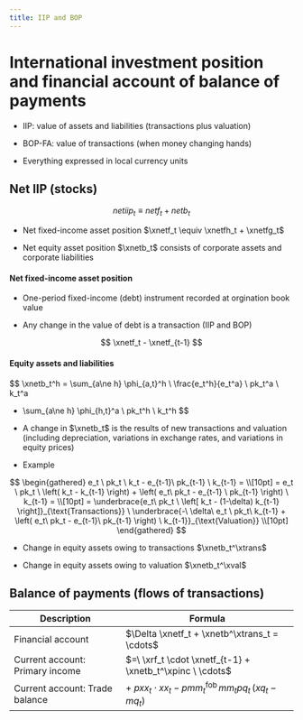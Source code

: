 ```yaml
---
title: IIP and BOP
---
```


# International investment position and financial account of balance of payments

* IIP: value of assets and liabilities (transactions plus valuation)

* BOP-FA: value of transactions (when money changing hands)

* Everything expressed in local currency units


## Net IIP (stocks)

$$
\newcommand{\xnetf}{\mathit{netf}}
\newcommand{\xrf}{\mathit{rf}}
\newcommand{\xnetfh}{\mathit{netfh}}
\newcommand{\xnetfg}{\mathit{netfg}}
\newcommand{\xnetiip}{\mathit{netiip}}
\newcommand{\xnetb}{\mathit{netb}}
\newcommand{\xtrans}{\mathrm{trans}}
\newcommand{\xpinc}{\mathrm{pinc}}
\newcommand{\xval}{\mathrm{val}}
\xnetiip_t \equiv \xnetf_t + \xnetb_t
$$

* Net fixed-income asset position $\xnetf_t \equiv \xnetfh_t + \xnetfg_t$

* Net equity asset position $\xnetb_t$ consists of corporate assets and
  corporate liabilities


#### Net fixed-income asset position

* One-period fixed-income (debt) instrument recorded at orgination book value

* Any change in the value of debt is a transaction (IIP and BOP)

$$
\xnetf_t - \xnetf_{t-1}
$$


#### Equity assets and liabilities

$$
\xnetb_t^h = \sum_{a\ne h} \phi_{a,t}^h \ \frac{e_t^h}{e_t^a} \ pk_t^a \ k_t^a
- \sum_{a\ne h} \phi_{h,t}^a \ pk_t^h \ k_t^h
$$

* A change in $\xnetb_t$ is the results of new transactions  and valuation
  (including depreciation, variations in exchange rates, and variations in equity prices)

* Example 

$$
\begin{gathered}
e_t \ pk_t \ k_t - e_{t-1}\ pk_{t-1} \ k_{t-1} = \\[10pt]
= e_t \ pk_t \ \left( k_t - k_{t-1} \right) + \left( e_t\ pk_t - e_{t-1} \ pk_{t-1} \right) \ k_{t-1} = \\[10pt]
= \underbrace{e_t\ pk_t \ \left[ k_t - (1-\delta) k_{t-1} \right]}_{\text{Transactions}}
\ \underbrace{-\ \delta\ e_t \ pk_t\ k_{t-1} + \left( e_t\ pk_t - e_{t-1}\ pk_{t-1} \right) \ k_{t-1}}_{\text{Valuation}} \\[10pt]
\end{gathered}
$$

* Change in equity assets owing to transactions $\xnetb_t^\xtrans$

* Change in equity assets owing to valuation $\xnetb_t^\xval$

## Balance of payments (flows of transactions)


Description | Formula
---|---
Financial account | $\Delta \xnetf_t + \xnetb^\xtrans_t = \cdots$
Current account: Primary income | $=\ \xrf_t \cdot \xnetf_{t-1} + \xnetb_t^\xpinc \ \cdots$
Current account: Trade balance | $+\ \mathit{pxx}_t \cdot xx_t - pmm_t^{\mathrm{fob}} \, mm_t pq_t \, (xq_t - mq_t)$


